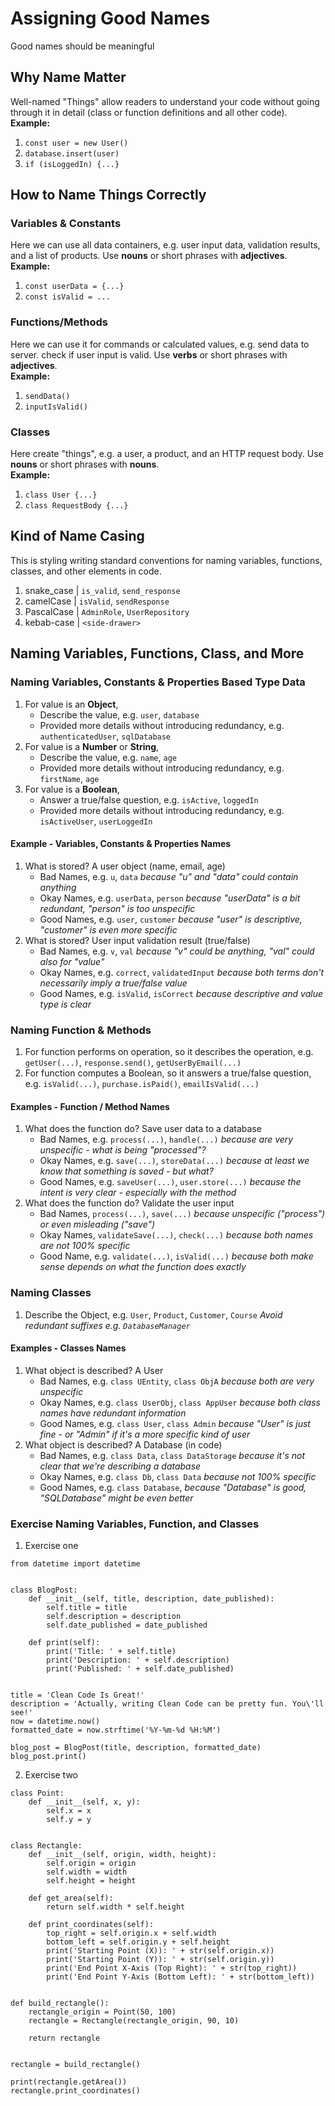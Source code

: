 # Assigning Good Names
Good names should be meaningful

## Why Name Matter
Well-named "Things" allow readers to understand your code without going through it in detail (class or function definitions and all other code).  
**Example:**  
1. `const user = new User()`  
2. `database.insert(user)`  
3. `if (isLoggedIn) {...}`  

## How to Name Things Correctly
### Variables & Constants
Here we can use all data containers, e.g. user input data, validation results, and a list of products. Use **nouns** or short phrases with **adjectives**.  
**Example:**  
1. `const userData = {...}`  
2.  `const isValid = ...`  
### Functions/Methods
Here we can use it for commands or calculated values, e.g. send data to server. check if user input is valid. Use **verbs** or short phrases with **adjectives**.  
**Example:**  
1. `sendData()`  
2. `inputIsValid()`  
### Classes
Here create "things", e.g. a user, a product, and an HTTP request body. Use **nouns** or short phrases with **nouns**.  
**Example:**  
1. `class User {...}`  
2. `class RequestBody {...}`  

## Kind of Name Casing
This is styling writing standard conventions for naming variables, functions, classes, and other elements in code.
1. snake_case | `is_valid`, `send_response`
2. camelCase  | `isValid`, `sendResponse`
3. PascalCase | `AdminRole`, `UserRepository`
4. kebab-case | `<side-drawer>`

## Naming Variables, Functions, Class, and More
### Naming Variables, Constants & Properties Based Type Data
1. For value is an **Object**,
   * Describe the value, e.g. `user`, `database`
   * Provided more details without introducing redundancy, e.g. `authenticatedUser`, `sqlDatabase`
2. For value is a **Number** or **String**,
   * Describe the value, e.g. `name`, `age`
   * Provided more details without introducing redundancy, e.g. `firstName`, `age`
3. For value is a **Boolean**,
   * Answer a true/false question, e.g. `isActive`, `loggedIn`
   * Provided more details without introducing redundancy, e.g. `isActiveUser`, `userLoggedIn`
#### Example - Variables, Constants & Properties Names
1. What is stored? A user object (name, email, age)
   * Bad Names, e.g. `u`, `data` _because "u" and "data" could contain anything_
   * Okay Names, e.g. `userData`, `person` _because "userData" is a bit redundant, "person" is too unspecific_
   * Good Names, e.g. `user`, `customer` _because "user" is descriptive, "customer" is even more specific_
2. What is stored? User input validation result (true/false)
   * Bad Names, e.g. `v`, `val` _because "v" could be anything, "val" could also for "value"_
   * Okay Names, e.g. `correct`, `validatedInput` _because both terms don't necessarily imply a true/false value_
   * Good Names, e.g. `isValid`, `isCorrect` _because descriptive and value type is clear_
### Naming Function & Methods
1. For function performs on operation, so it describes the operation, e.g. `getUser(...)`, `response.send()`, `getUserByEmail(...)`
2. For function computes a Boolean, so it answers a true/false question, e.g. `isValid(...)`, `purchase.isPaid()`, `emailIsValid(...)`
#### Examples - Function / Method Names
1. What does the function do? Save user data to a database
   * Bad Names, e.g. `process(...)`, `handle(...)` _because are very unspecific - what is being "processed"?_
   * Okay Names, e.g. `save(...)`, `storeData(...)` _because at least we know that something is saved - but what?_
   * Good Names, e.g. `saveUser(...)`, `user.store(...)` _because the intent is very clear - especially with the method_
2. What does the function do? Validate the user input
   * Bad Names, `process(...)`, `save(...)` _because unspecific ("process") or even misleading ("save")_
   * Okay Names, `validateSave(...)`, `check(...)` _because both names are not 100% specific_
   * Good Name, e.g. `validate(...)`, `isValid(...)` _because both make sense depends on what the function does exactly_
### Naming Classes
1. Describe the Object, e.g. `User`, `Product`,  `Customer`, `Course` _Avoid redundant suffixes e.g. `DatabaseManager`_
#### Examples - Classes Names
1. What object is described? A User
   * Bad Names, e.g. `class UEntity`, `class ObjA` _because both are very unspecific_
   * Okay Names, e.g. `class UserObj`, `class AppUser` _because both class names have redundant information_
   * Good Names, e.g. `class User`, `class Admin` _because "User" is just fine - or "Admin" if it's a more specific kind of user_
2. What object is described? A Database (in code)
   * Bad Names, e.g. `class Data`, `class DataStorage` _because it's not clear that we're describing a database_
   * Okay Names, e.g. `class Db`, `class Data` _because not 100% specific_
   * Good Names, e.g. `class Database`, _because "Database" is good, "SQLDatabase" might be even better_

### Exercise Naming Variables, Function, and Classes
1. Exercise one
```Phyton 
from datetime import datetime


class BlogPost:
    def __init__(self, title, description, date_published):
        self.title = title
        self.description = description
        self.date_published = date_published

    def print(self):
        print('Title: ' + self.title)
        print('Description: ' + self.description)
        print('Published: ' + self.date_published)


title = 'Clean Code Is Great!'
description = 'Actually, writing Clean Code can be pretty fun. You\'ll see!'
now = datetime.now()
formatted_date = now.strftime('%Y-%m-%d %H:%M')

blog_post = BlogPost(title, description, formatted_date)
blog_post.print()
```
2. Exercise two
```Phyton 
class Point:
    def __init__(self, x, y):
        self.x = x
        self.y = y


class Rectangle:
    def __init__(self, origin, width, height):
        self.origin = origin
        self.width = width
        self.height = height

    def get_area(self):
        return self.width * self.height

    def print_coordinates(self):
        top_right = self.origin.x + self.width
        bottom_left = self.origin.y + self.height
        print('Starting Point (X)): ' + str(self.origin.x))
        print('Starting Point (Y)): ' + str(self.origin.y))
        print('End Point X-Axis (Top Right): ' + str(top_right))
        print('End Point Y-Axis (Bottom Left): ' + str(bottom_left))


def build_rectangle():
    rectangle_origin = Point(50, 100)
    rectangle = Rectangle(rectangle_origin, 90, 10)

    return rectangle


rectangle = build_rectangle()

print(rectangle.getArea())
rectangle.print_coordinates()
```
